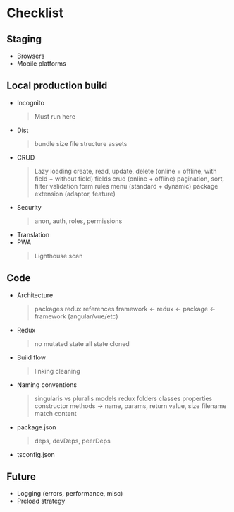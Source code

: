 # Checklist

## Staging
- Browsers
- Mobile platforms

## Local production build
- Incognito
    > Must run here
- Dist
    > bundle size
    > file structure
    > assets
- CRUD
    > Lazy loading
    > create, read, update, delete (online + offline, with field + without field)
    > fields crud (online + offline)
    > pagination, sort, filter
    > validation
    > form rules
    > menu (standard + dynamic)
    > package extension (adaptor, feature)
- Security
    > anon, auth, roles, permissions
- Translation
- PWA
    > Lighthouse scan

## Code
- Architecture
    > packages
    > redux
    > references
        framework <- redux <- package <- framework (angular/vue/etc)
- Redux
    > no mutated state
    > all state cloned
- Build flow
    > linking
    > cleaning
- Naming conventions
    > singularis vs pluralis
        models
        redux
        folders
    > classes
        properties
        constructor
        methods -> name, params, return value, size
    > filename match content
- package.json
    > deps, devDeps, peerDeps
- tsconfig.json

## Future
- Logging (errors, performance, misc)
- Preload strategy